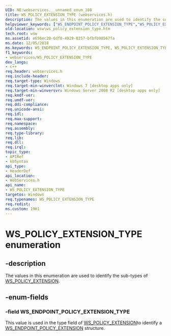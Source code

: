 ```yaml
---
UID: NE:webservices.__unnamed_enum_108
title: WS_POLICY_EXTENSION_TYPE (webservices.h)
description: The values in this enumeration are used to identify the sub-types of WS_POLICY_EXTENSION.
helpviewer_keywords: ["WS_ENDPOINT_POLICY_EXTENSION_TYPE","WS_POLICY_EXTENSION_TYPE","WS_POLICY_EXTENSION_TYPE enumeration [Web Services for Windows]","webservices/WS_ENDPOINT_POLICY_EXTENSION_TYPE","webservices/WS_POLICY_EXTENSION_TYPE","wsw.ws_policy_extension_type"]
old-location: wsw\ws_policy_extension_type.htm
tech.root: wsw
ms.assetid: e656ec20-6df0-4929-8257-bfbfb98567fa
ms.date: 12/05/2018
ms.keywords: WS_ENDPOINT_POLICY_EXTENSION_TYPE, WS_POLICY_EXTENSION_TYPE, WS_POLICY_EXTENSION_TYPE enumeration [Web Services for Windows], webservices/WS_ENDPOINT_POLICY_EXTENSION_TYPE, webservices/WS_POLICY_EXTENSION_TYPE, wsw.ws_policy_extension_type
f1_keywords:
- webservices/WS_POLICY_EXTENSION_TYPE
dev_langs:
- c++
req.header: webservices.h
req.include-header: 
req.target-type: Windows
req.target-min-winverclnt: Windows 7 [desktop apps only]
req.target-min-winversvr: Windows Server 2008 R2 [desktop apps only]
req.kmdf-ver: 
req.umdf-ver: 
req.ddi-compliance: 
req.unicode-ansi: 
req.idl: 
req.max-support: 
req.namespace: 
req.assembly: 
req.type-library: 
req.lib: 
req.dll: 
req.irql: 
topic_type:
- APIRef
- kbSyntax
api_type:
- HeaderDef
api_location:
- WebServices.h
api_name:
- WS_POLICY_EXTENSION_TYPE
targetos: Windows
req.typenames: WS_POLICY_EXTENSION_TYPE
req.redist: 
ms.custom: 19H1
---
```


# WS_POLICY_EXTENSION_TYPE enumeration


## -description


The values in this enumeration are used to identify the sub-types of <a href="https://docs.microsoft.com/windows/desktop/api/webservices/ns-webservices-ws_policy_extension">WS_POLICY_EXTENSION</a>.
            


## -enum-fields




### -field WS_ENDPOINT_POLICY_EXTENSION_TYPE

This value is used in the type field of <a href="/windows/win32/api/webservices/ns-webservices-ws_endpoint_policy_extension">WS_POLICY_EXTENSION</a>to identify a <a href="https://docs.microsoft.com/windows/desktop/api/webservices/ns-webservices-ws_endpoint_policy_extension">WS_ENDPOINT_POLICY_EXTENSION</a> structure.
                

